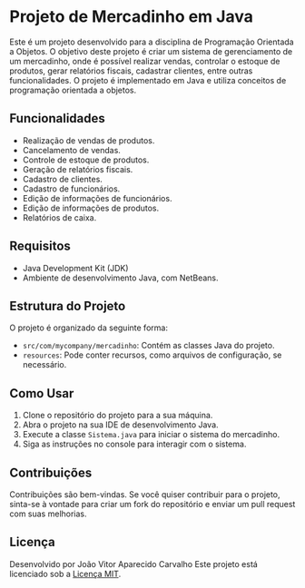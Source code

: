 # Projeto de Mercadinho em Java

Este é um projeto desenvolvido para a disciplina de Programação Orientada a Objetos. O objetivo deste projeto é criar um sistema de gerenciamento de um mercadinho, onde é possível realizar vendas, controlar o estoque de produtos, gerar relatórios fiscais, cadastrar clientes, entre outras funcionalidades. O projeto é implementado em Java e utiliza conceitos de programação orientada a objetos.

## Funcionalidades

- Realização de vendas de produtos.
- Cancelamento de vendas.
- Controle de estoque de produtos.
- Geração de relatórios fiscais.
- Cadastro de clientes.
- Cadastro de funcionários.
- Edição de informações de funcionários.
- Edição de informações de produtos.
- Relatórios de caixa.

## Requisitos

- Java Development Kit (JDK)
- Ambiente de desenvolvimento Java, com NetBeans.

## Estrutura do Projeto

O projeto é organizado da seguinte forma:

- `src/com/mycompany/mercadinho`: Contém as classes Java do projeto.
- `resources`: Pode conter recursos, como arquivos de configuração, se necessário.

## Como Usar

1. Clone o repositório do projeto para a sua máquina.
2. Abra o projeto na sua IDE de desenvolvimento Java.
3. Execute a classe `Sistema.java` para iniciar o sistema do mercadinho.
4. Siga as instruções no console para interagir com o sistema.

## Contribuições

Contribuições são bem-vindas. Se você quiser contribuir para o projeto, sinta-se à vontade para criar um fork do repositório e enviar um pull request com suas melhorias.

## Licença
Desenvolvido por João Vitor Aparecido Carvalho
Este projeto está licenciado sob a [Licença MIT](LICENSE).
